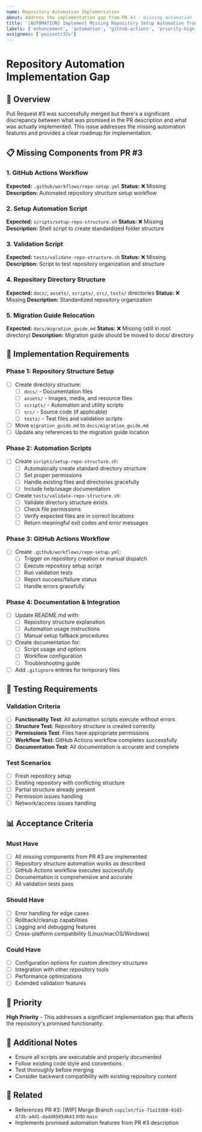 ```yaml
---
name: Repository Automation Implementation
about: Address the implementation gap from PR #3 - missing automation features
title: '[AUTOMATION] Implement Missing Repository Setup Automation from PR #3'
labels: ['enhancement', 'automation', 'github-actions', 'priority-high']
assignees: ['poisontr33s']
---
```


# Repository Automation Implementation Gap

## 🎯 Overview
Pull Request #3 was successfully merged but there's a significant discrepancy between what was promised in the PR description and what was actually implemented. This issue addresses the missing automation features and provides a clear roadmap for implementation.

## 📋 Missing Components from PR #3

### 1. GitHub Actions Workflow
**Expected:** `.github/workflows/repo-setup.yml`
**Status:** ❌ Missing
**Description:** Automated repository structure setup workflow

### 2. Setup Automation Script
**Expected:** `scripts/setup-repo-structure.sh`
**Status:** ❌ Missing
**Description:** Shell script to create standardized folder structure

### 3. Validation Script
**Expected:** `tests/validate-repo-structure.sh`
**Status:** ❌ Missing
**Description:** Script to test repository organization and structure

### 4. Repository Directory Structure
**Expected:** `docs/`, `assets/`, `scripts/`, `src/`, `tests/` directories
**Status:** ❌ Missing
**Description:** Standardized repository organization

### 5. Migration Guide Relocation
**Expected:** `docs/migration_guide.md`
**Status:** ❌ Missing (still in root directory)
**Description:** Migration guide should be moved to docs/ directory

## 🔧 Implementation Requirements

### Phase 1: Repository Structure Setup
- [ ] Create directory structure:
  - [ ] `docs/` - Documentation files
  - [ ] `assets/` - Images, media, and resource files
  - [ ] `scripts/` - Automation and utility scripts
  - [ ] `src/` - Source code (if applicable)
  - [ ] `tests/` - Test files and validation scripts
- [ ] Move `migration_guide.md` to `docs/migration_guide.md`
- [ ] Update any references to the migration guide location

### Phase 2: Automation Scripts
- [ ] Create `scripts/setup-repo-structure.sh`:
  - [ ] Automatically create standard directory structure
  - [ ] Set proper permissions
  - [ ] Handle existing files and directories gracefully
  - [ ] Include help/usage documentation
- [ ] Create `tests/validate-repo-structure.sh`:
  - [ ] Validate directory structure exists
  - [ ] Check file permissions
  - [ ] Verify expected files are in correct locations
  - [ ] Return meaningful exit codes and error messages

### Phase 3: GitHub Actions Workflow
- [ ] Create `.github/workflows/repo-setup.yml`:
  - [ ] Trigger on repository creation or manual dispatch
  - [ ] Execute repository setup script
  - [ ] Run validation tests
  - [ ] Report success/failure status
  - [ ] Handle errors gracefully

### Phase 4: Documentation & Integration
- [ ] Update README.md with:
  - [ ] Repository structure explanation
  - [ ] Automation usage instructions
  - [ ] Manual setup fallback procedures
- [ ] Create documentation for:
  - [ ] Script usage and options
  - [ ] Workflow configuration
  - [ ] Troubleshooting guide
- [ ] Add `.gitignore` entries for temporary files

## 🧪 Testing Requirements

### Validation Criteria
- [ ] **Functionality Test**: All automation scripts execute without errors
- [ ] **Structure Test**: Repository structure is created correctly
- [ ] **Permissions Test**: Files have appropriate permissions
- [ ] **Workflow Test**: GitHub Actions workflow completes successfully
- [ ] **Documentation Test**: All documentation is accurate and complete

### Test Scenarios
- [ ] Fresh repository setup
- [ ] Existing repository with conflicting structure
- [ ] Partial structure already present
- [ ] Permission issues handling
- [ ] Network/access issues handling

## 📊 Acceptance Criteria

### Must Have
- [ ] All missing components from PR #3 are implemented
- [ ] Repository structure automation works as described
- [ ] GitHub Actions workflow executes successfully
- [ ] Documentation is comprehensive and accurate
- [ ] All validation tests pass

### Should Have
- [ ] Error handling for edge cases
- [ ] Rollback/cleanup capabilities
- [ ] Logging and debugging features
- [ ] Cross-platform compatibility (Linux/macOS/Windows)

### Could Have
- [ ] Configuration options for custom directory structures
- [ ] Integration with other repository tools
- [ ] Performance optimizations
- [ ] Extended validation features

## 🚨 Priority
**High Priority** - This addresses a significant implementation gap that affects the repository's promised functionality.

## 📝 Additional Notes
- Ensure all scripts are executable and properly documented
- Follow existing code style and conventions
- Test thoroughly before merging
- Consider backward compatibility with existing repository content

## 🔗 Related
- References PR #3: [WIP] Merge Branch `copilot/fix-71a13388-9183-473b-a4d1-dadd0595d643` into `main`
- Implements promised automation features from PR #3 description